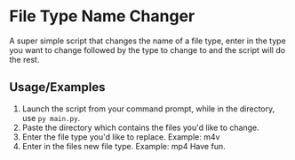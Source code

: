 # File Type Name Changer

A super simple script that changes the name of a file type, enter in the type you want to change followed by the type to change to and the script will do the rest.

## Usage/Examples

1. Launch the script from your command prompt, while in the directory, use `py main.py`.
2. Paste the directory which contains the files you'd like to change.
3. Enter the file type you'd like to replace. Example: m4v
4. Enter in the files new file type. Example: mp4
Have fun.
